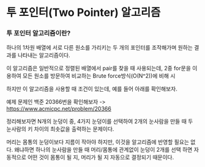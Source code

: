 # 투 포인터(Two Pointer) 알고리즘

### 투 포인터 알고리즘이란?

하나의 1차원 배열에 서로 다른 원소를 가리키는 두 개의 포인터를 조작해가며 원하는 결과를 나타내는 알고리즘이다.

이 알고리즘은 일반적으로 정렬된 배열에서 pair를 찾을 때 사용되는데, 2중 for문을 이용하여 모든 원소를 방문하여 비교하는 Brute force방식(O(N^2))에 비해 시

하지만 이 알고리즘을 사용할 때 조건이 있는데, 예를 들어 아래를 확인해보자.

예제 문제인 백준 20366번을 확인해보자
	-> https://www.acmicpc.net/problem/20366

정리해보자면 N개의 눈덩이 중, 4가지 눈덩이를 선택하여 2개의 눈사람을 만들 때 두 눈사람의 키 차이의 최솟값을 출력하는 문제이다.

머리는 몸통의 눈덩이보다 지름이 작아야 하지만, 이것을 알고리즘에 반영할 필요는 없다. 왜냐하면 하나의 눈사람을 만들 때 머리/몸통에 관계없이 눈덩이 2개를 선택 하면 자동적으로 어떤 것이 몸통이 될 지, 머리가 될 지 자동으로 결정되기 때문이다.


<!--stackedit_data:
eyJoaXN0b3J5IjpbLTkzNTAxNTg5NSwtMTA4MTYyNjU0NywxNz
ExNjA1NzExXX0=
-->